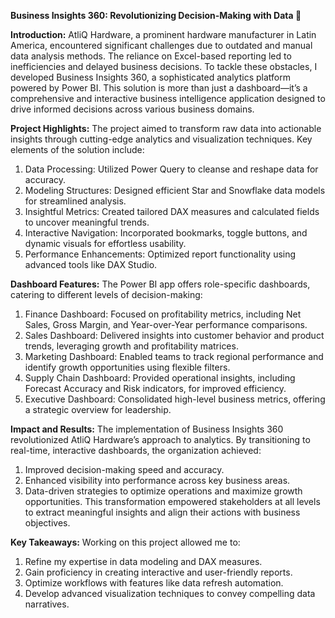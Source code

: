 **Business Insights 360: Revolutionizing Decision-Making with Data 🌟**

**Introduction:**
AtliQ Hardware, a prominent hardware manufacturer in Latin America, encountered significant challenges due to outdated and manual data analysis methods. The reliance on Excel-based reporting led to inefficiencies and delayed business decisions. To tackle these obstacles, I developed Business Insights 360, a sophisticated analytics platform powered by Power BI.
This solution is more than just a dashboard—it’s a comprehensive and interactive business intelligence application designed to drive informed decisions across various business domains.

**Project Highlights:**
The project aimed to transform raw data into actionable insights through cutting-edge analytics and visualization techniques. Key elements of the solution include:
1. Data Processing: Utilized Power Query to cleanse and reshape data for accuracy.
2. Modeling Structures: Designed efficient Star and Snowflake data models for streamlined analysis.
3. Insightful Metrics: Created tailored DAX measures and calculated fields to uncover meaningful trends.
4. Interactive Navigation: Incorporated bookmarks, toggle buttons, and dynamic visuals for effortless usability.
5. Performance Enhancements: Optimized report functionality using advanced tools like DAX Studio.

**Dashboard Features:**
The Power BI app offers role-specific dashboards, catering to different levels of decision-making:
1. Finance Dashboard: Focused on profitability metrics, including Net Sales, Gross Margin, and Year-over-Year performance comparisons.
2. Sales Dashboard: Delivered insights into customer behavior and product trends, leveraging growth and profitability matrices.
3. Marketing Dashboard: Enabled teams to track regional performance and identify growth opportunities using flexible filters.
4. Supply Chain Dashboard: Provided operational insights, including Forecast Accuracy and Risk indicators, for improved efficiency.
5. Executive Dashboard: Consolidated high-level business metrics, offering a strategic overview for leadership.

**Impact and Results:**
The implementation of Business Insights 360 revolutionized AtliQ Hardware’s approach to analytics. By transitioning to real-time, interactive dashboards, the organization achieved:
1. Improved decision-making speed and accuracy.
2. Enhanced visibility into performance across key business areas.
3. Data-driven strategies to optimize operations and maximize growth opportunities.
This transformation empowered stakeholders at all levels to extract meaningful insights and align their actions with business objectives.

**Key Takeaways:**
Working on this project allowed me to:
1. Refine my expertise in data modeling and DAX measures.
2. Gain proficiency in creating interactive and user-friendly reports.
3. Optimize workflows with features like data refresh automation.
4. Develop advanced visualization techniques to convey compelling data narratives.
